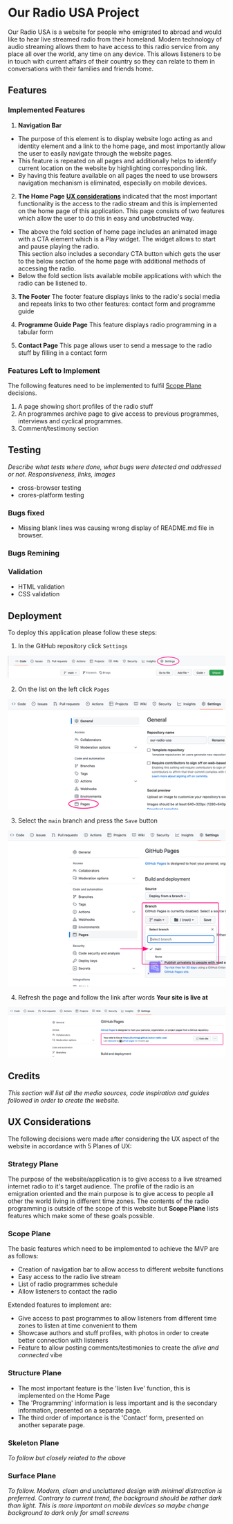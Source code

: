 # Our Radio USA Project

Our Radio USA is a website for people who emigrated to abroad and would like to hear live streamed radio from their homeland. Modern technology of audio streaming allows them to have access to this radio service from any place all over the world, any time on any device. This allows listeners to be in touch with current affairs of their country so they can relate to them in conversations with their families and friends home.

## Features

### **Implemented Features**

1. **Navigation Bar**
- The purpose of this element is to display website logo acting as and identity element and a link to the home page, and most importantly allow the user to easily navigate through the website pages.
- This feature is repeated on all pages and additionally helps to identify current location on the website by highlighting corresponding link.
- By having this feature available on all pages the need to use browsers navigation mechanism is eliminated, especially on mobile devices.

2. **The Home Page**
**[UX considerations](#ux-considerations)** indicated that the most important functionality is the access to the radio stream and this is implemented on the home page of this application. This page consists of two features which allow the user to do this in easy and unobstructed way.
- The above the fold section of home page includes an animated image with a CTA element which is a Play widget. The widget allows to start and pause playing the radio.  
This section also includes a secondary CTA button which gets the user to the below section of the home page with additional methods of accessing the radio.
- Below the fold section lists available mobile applications with which the radio can be listened to.

3. **The Footer**
The footer feature displays links to the radio's social media and repeats links to two other features: contact form and programme guide

4. **Programme Guide Page**
This feature displays radio programming in a tabular form
5. **Contact Page**
This page allows user to send a message to the radio stuff by filling in a contact form

### **Features Left to Implement**
The following features need to be implemented to fulfil [Scope Plane](#scope-plane) decisions.

1. A page showing short profiles of the radio stuff
2. An programmes archive page to give access to previous programmes, interviews and cyclical programmes.
3. Comment/testimony section

## **Testing**

*Describe what tests where done, what bugs were detected and addressed or not. Responsiveness, links, images*

- cross-browser testing
- crores-platform testing

### Bugs fixed

- Missing blank lines was causing wrong display of README.md file in browser.

### Bugs Remining



### **Validation**

- HTML validation
- CSS validation

## **Deployment**

To deploy this application please follow these steps:

1. In the GitHub repository click `Settings`

![Settings link location on GitHub page](assets/images/deployment-step-1.png)

2. On the list on the left click `Pages`

![Location of Pages section in Settings](assets/images/deployment-step-2.png)

3. Select the `main` branch and press the `Save` button

![Selecting the main branch for publishing](assets/images/deployment-step-3.png)

4. Refresh the page and follow the link after words **Your site is live at**

![Location of published site link](assets/images/deployment-step-4.png)

## **Credits**

*This section will list all the media sources, code inspiration and guides followed in order to create the website.*

## **UX Considerations**

The following decisions were made after considering the UX aspect of the website in accordance with 5 Planes of UX:

### **Strategy Plane**  

The purpose of the website/application is to give access to a live streamed internet radio to it's target audience. The profile of the radio is an emigration oriented and the main purpose is to give access to people all other the world living in different time zones. The contents of the radio programming is outside of the scope of this website but **Scope Plane** lists features which make some of these goals possible.

### **Scope Plane**  

The basic features which need to be implemented to achieve the MVP are as follows:

- Creation of navigation bar to allow access to different website functions
- Easy access to the radio live stream
- List of radio programmes schedule
- Allow listeners to contact the radio

Extended features to implement are:

- Give access to past programmes to allow listeners from different time zones to listen at time convenient to them
- Showcase authors and stuff profiles, with photos in order to create better connection with listeners
- Feature to allow posting comments/testimonies to create the *alive and connected* vibe

### **Structure Plane**

- The most important feature is the 'listen live' function, this is implemented on the Home Page
- The 'Programming' information is less important and is the secondary information, presented on a separate page.
- The third order of importance is the 'Contact' form, presented on another separate page.

### **Skeleton Plane**

*To follow but closely related to the above*

### **Surface Plane**

*To follow. Modern, clean and uncluttered design with minimal distraction is preferred. Contrary to current trend, the background should be rather dark than light. This is more important on mobile devices so maybe change background to dark only for small screens*